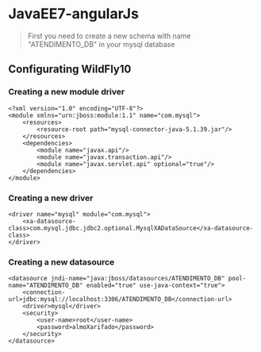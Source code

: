 # JavaEE7-angularJs

> First you need to create a new schema with name "ATENDIMENTO_DB" in your mysql database

## Configurating WildFly10

### Creating a new module driver
```
<?xml version="1.0" encoding="UTF-8"?>
<module xmlns="urn:jboss:module:1.1" name="com.mysql">
    <resources>
        <resource-root path="mysql-connector-java-5.1.39.jar"/>
    </resources>
    <dependencies>
        <module name="javax.api"/>
        <module name="javax.transaction.api"/>
        <module name="javax.servlet.api" optional="true"/>
    </dependencies>
</module>
```


### Creating a new driver
```
<driver name="mysql" module="com.mysql">
    <xa-datasource-class>com.mysql.jdbc.jdbc2.optional.MysqlXADataSource</xa-datasource-class>
</driver>
```

### Creating a new datasource
```
<datasource jndi-name="java:jboss/datasources/ATENDIMENTO_DB" pool-name="ATENDIMENTO_DB" enabled="true" use-java-context="true">
    <connection-url>jdbc:mysql://localhost:3306/ATENDIMENTO_DB</connection-url>
    <driver>mysql</driver>
    <security>
        <user-name>root</user-name>
        <password>almoXarifado</password>
    </security>
</datasource>
```